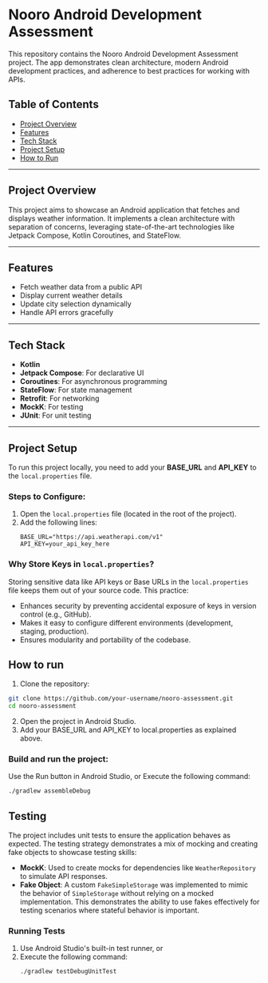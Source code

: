 # Nooro Android Development Assessment

This repository contains the Nooro Android Development Assessment project. The app demonstrates clean architecture, modern Android development practices, and adherence to best practices for working with APIs.

## Table of Contents

- [Project Overview](#project-overview)
- [Features](#features)
- [Tech Stack](#tech-stack)
- [Project Setup](#project-setup)
- [How to Run](#how-to-run)

---

## Project Overview

This project aims to showcase an Android application that fetches and displays weather information. It implements a clean architecture with separation of concerns, leveraging state-of-the-art technologies like Jetpack Compose, Kotlin Coroutines, and StateFlow.

---

## Features

- Fetch weather data from a public API
- Display current weather details
- Update city selection dynamically
- Handle API errors gracefully

---

## Tech Stack

- **Kotlin**
- **Jetpack Compose**: For declarative UI
- **Coroutines**: For asynchronous programming
- **StateFlow**: For state management
- **Retrofit**: For networking
- **MockK**: For testing
- **JUnit**: For unit testing

---

## Project Setup

To run this project locally, you need to add your **BASE_URL** and **API_KEY** to the `local.properties` file.

### Steps to Configure:
1. Open the `local.properties` file (located in the root of the project).
2. Add the following lines:
   ```properties
   BASE_URL="https://api.weatherapi.com/v1" 
   API_KEY=your_api_key_here
   
### Why Store Keys in `local.properties`?

Storing sensitive data like API keys or Base URLs in the `local.properties` file keeps them out of your source code. This practice:
- Enhances security by preventing accidental exposure of keys in version control (e.g., GitHub).
- Makes it easy to configure different environments (development, staging, production).
- Ensures modularity and portability of the codebase.

## How to run
1. Clone the repository:

```bash
git clone https://github.com/your-username/nooro-assessment.git
cd nooro-assessment
```
2. Open the project in Android Studio.
3. Add your BASE_URL and API_KEY to local.properties as explained above.

### Build and run the project:

Use the Run button in Android Studio, or Execute the following command:
```bash
./gradlew assembleDebug
```

## Testing

The project includes unit tests to ensure the application behaves as expected. The testing strategy demonstrates a mix of mocking and creating fake objects to showcase testing skills:

- **MockK**: Used to create mocks for dependencies like `WeatherRepository` to simulate API responses.
- **Fake Object**: A custom `FakeSimpleStorage` was implemented to mimic the behavior of `SimpleStorage` without relying on a mocked implementation. This demonstrates the ability to use fakes effectively for testing scenarios where stateful behavior is important.

### Running Tests

1. Use Android Studio's built-in test runner, or
2. Execute the following command:
   ```bash
   ./gradlew testDebugUnitTest